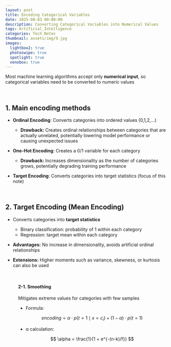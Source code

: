 ```yaml
---
layout: post
title: Encoding Categorical Variables
date: 2025-08-03 00:00:00
description: Converting Categorical Variables into Numerical Values
tags: Artificial_Intelligence
categories: Tech_Notes
thumbnail: assets/img/9.jpg
images:
  lightbox2: true
  photoswipe: true
  spotlight: true
  venobox: true
---
```


Most machine learning algorithms accept only **numerical input**, so categorical variables need to be converted to numeric values

<br>

## 1. Main encoding methods

- **Ordinal Encoding**: Converts categories into ordered values (0,1,2,…)
  - **Drawback:** Creates ordinal relationships between categories that are actually unrelated, potentially lowering model performance or causing unexpected issues
  
- **One-Hot Encoding**: Creates a 0/1 variable for each category
  - **Drawback:** Increases dimensionality as the number of categories grows, potentially degrading training performance

- **Target Encoding**: Converts categories into target statistics (focus of this note)

<br>

## 2. Target Encoding (Mean Encoding)

- Converts categories into **target statistics**
  - Binary classification: probability of 1 within each category
  - Regression: target mean within each category
  
- **Advantages:** No increase in dimensionality, avoids artificial ordinal relationships
  
- **Extensions:** Higher moments such as variance, skewness, or kurtosis can also be used

<br>

<div style="margin-left: 40px;">

<h4>2-1. Smoothing</h4>
<p>Mitigates extreme values for categories with few samples</p>

<ul>
<li>Formula:</li>
</ul>

$$
encoding = \alpha \cdot p(t=1 \mid x=c_i) + (1-\alpha) \cdot p(t=1)
$$

<ul>
<li>α calculation:</li>
</ul>

$$
\alpha = \frac{1}{1 + e^{-(n-k)/f}}
$$

</div>
